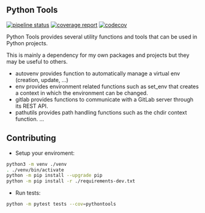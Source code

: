 Python Tools
---

[![pipeline status](https://gitlab.com/osechet/pythontools/badges/master/pipeline.svg)](https://gitlab.com/osechet/pythontools/commits/master)
[![coverage report](https://gitlab.com/osechet/pythontools/badges/master/coverage.svg)](https://gitlab.com/osechet/pythontools/commits/master)
[![codecov](https://codecov.io/gl/osechet/pythontools/branch/master/graph/badge.svg)](https://codecov.io/gl/osechet/pythontools)


Python Tools provides several utility functions and tools that can be used in Python projects.

This is mainly a dependency for my own packages and projects but they may be useful to others.

* autovenv provides function to automatically manage a virtual env (creation, update, ...)
* env provides environment related functions such as set_env that creates a context in which the environment can be changed.
* gitlab provides functions to communicate with a GitLab server through its REST API.
* pathutils provides path handling functions such as the chdir context function.
...

## Contributing

* Setup your enviroment:

```bash
python3 -m venv ./venv
. ./venv/bin/activate
python -m pip install --upgrade pip
python -m pip install -r ./requirements-dev.txt
```

* Run tests:

```bash
python -m pytest tests --cov=pythontools
```
